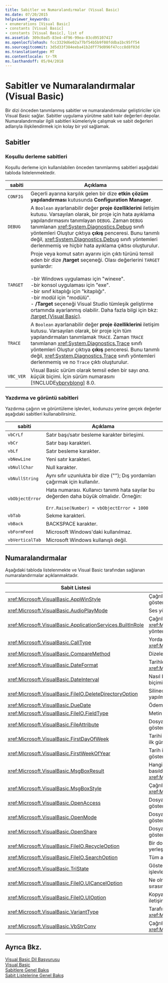 ```yaml
---
title: Sabitler ve Numaralandırmalar (Visual Basic)
ms.date: 07/20/2015
helpviewer_keywords:
- enumerations [Visual Basic]
- constants [Visual Basic]
- constants [Visual Basic], list of
ms.assetid: 309c0ad5-83e4-4f96-99ea-83cd95107417
ms.openlocfilehash: fcc3329d6e02a77bf54b5b9f08fddba1bc95ff54
ms.sourcegitcommit: 3d5d33f384eeba41b2dff79d096f47ccc8d8f03d
ms.translationtype: MT
ms.contentlocale: tr-TR
ms.lasthandoff: 05/04/2018
---
```

# <a name="constants-and-enumerations-visual-basic"></a>Sabitler ve Numaralandırmalar (Visual Basic)
Bir dizi önceden tanımlanmış sabitler ve numaralandırmalar geliştiriciler için Visual Basic sağlar. Sabitler uygulama yürütme sabit kalır değerleri depolar. Numaralandırmalar ilgili sabitleri kümeleriyle çalışmak ve sabit değerleri adlarıyla ilişkilendirmek için kolay bir yol sağlamak.  
  
## <a name="constants"></a>Sabitler  
  
### <a name="conditional-compilation-constants"></a>Koşullu derleme sabitleri  
 Koşullu derleme için kullanılabilen önceden tanımlanmış sabitleri aşağıdaki tabloda listelenmektedir.  
  
|**sabiti**|**Açıklama**|  
|---|---|  
|`CONFIG`|Geçerli ayarına karşılık gelen bir dize **etkin çözüm yapılandırması** kutusunda **Configuration Manager**.|  
|`DEBUG`|A `Boolean` ayarlanabilir değer **proje özelliklerini** iletişim kutusu. Varsayılan olarak, bir proje için hata ayıklama yapılandırmasını tanımlayan `DEBUG`. Zaman `DEBUG` tanımlanan <xref:System.Diagnostics.Debug> sınıfı yöntemleri Oluştur çıktıya **çıkış** penceresi. Bunu tanımlı değil, <xref:System.Diagnostics.Debug> sınıfı yöntemleri derlenmemiş ve hiçbir hata ayıklama çıktısı oluşturulur.|  
|`TARGET`|Proje veya komut satırı ayarını için çıktı türünü temsil eden bir dize **/target** seçeneği. Olası değerlerini `TARGET` şunlardır:<br /><br /> -bir Windows uygulaması için "winexe".<br />-bir konsol uygulaması için "exe".<br />-bir sınıf kitaplığı için "kitaplığı".<br />-bir modül için "modülü".<br />- **/Target** seçeneği Visual Studio tümleşik geliştirme ortamında ayarlanmış olabilir. Daha fazla bilgi için bkz: [/target (Visual Basic)](../../visual-basic/reference/command-line-compiler/target.md).|  
|`TRACE`|A `Boolean` ayarlanabilir değer **proje özelliklerini** iletişim kutusu. Varsayılan olarak, bir proje için tüm yapılandırmaları tanımlamak `TRACE`. Zaman `TRACE` tanımlanan <xref:System.Diagnostics.Trace> sınıfı yöntemleri Oluştur çıktıya **çıkış** penceresi. Bunu tanımlı değil, <xref:System.Diagnostics.Trace> sınıfı yöntemleri derlenmemiş ve no `Trace` çıktı oluşturulur.|  
|`VBC_VER`|Visual Basic sürüm olarak temsil eden bir sayı *ana*. *küçük* biçimi. İçin sürüm numarasını [!INCLUDE[vbprvblong](~/includes/vbprvblong-md.md)] 8.0.|  
  
### <a name="print-and-display-constants"></a>Yazdırma ve görüntü sabitleri  
 Yazdırma çağırın ve görüntüleme işlevleri, kodunuzu yerine gerçek değerler aşağıdaki sabitleri kullanabilirsiniz.  
  
|**sabiti**|**Açıklama**|  
|---|---|  
|`vbCrLf`|Satır başı/satır besleme karakter birleşimi.|  
|`vbCr`|Satır başı karakteri.|  
|`vbLf`|Satır besleme karakter.|  
|`vbNewLine`|Yeni satır karakteri.|  
|`vbNullChar`|Null karakter.|  
|`vbNullString`|Aynı sıfır uzunlukta bir dize (""); Dış yordamları çağırmak için kullanılır.|  
|`vbObjectError`|Hata numarası. Kullanıcı tanımlı hata sayılar bu değerden daha büyük olmalıdır. Örneğin:<br /><br /> `Err.Raise(Number) = vbObjectError + 1000`|  
|`vbTab`|Sekme karakteri.|  
|`vbBack`|BACKSPACE karakter.|  
|`vbFormFeed`|Microsoft Windows'daki kullanılmaz.|  
|`vbVerticalTab`|Microsoft Windows kullanışlı değil.|  
  
## <a name="enumerations"></a>Numaralandırmalar  
 Aşağıdaki tabloda listelenmekte ve Visual Basic tarafından sağlanan numaralandırmalar açıklanmaktadır.  
  
|Sabit Listesi|Açıklama|  
|---|---|  
|<xref:Microsoft.VisualBasic.AppWinStyle>|Çağrılırken başlatılan program için kullanılacak pencere stili gösterir <xref:Microsoft.VisualBasic.Interaction.Shell%2A> işlevi.|  
|<xref:Microsoft.VisualBasic.AudioPlayMode>|Ses yöntemleri çağrılırken ses çalınmaya nasıl gösterir.|  
|<xref:Microsoft.VisualBasic.ApplicationServices.BuiltInRole>|Çağrılırken denetlemek için rol türünü gösterir <xref:Microsoft.VisualBasic.ApplicationServices.User.IsInRole%2A> yöntemi.|  
|<xref:Microsoft.VisualBasic.CallType>|Yordamı çağrılırken çağrılan türünü gösterir <xref:Microsoft.VisualBasic.Interaction.CallByName%2A> işlevi.|  
|<xref:Microsoft.VisualBasic.CompareMethod>|Dizeleri karşılaştırma işlevleri çağrılırken karşılaştırma gösterir.|  
|<xref:Microsoft.VisualBasic.DateFormat>|Tarihleri görüntülemek nasıl gösterir çağrılırken <xref:Microsoft.VisualBasic.Strings.FormatDateTime%2A> işlevi.|  
|<xref:Microsoft.VisualBasic.DateInterval>|Nasıl belirleyeceğiniz ve ilgili tarihi işlevleri çağırma tarih aralıkları biçimi gösterir.|  
|<xref:Microsoft.VisualBasic.FileIO.DeleteDirectoryOption>|Silinecek bir dizin dosyaları veya dizinleri içerdiğinde ne yapılması gerektiğini belirtir.|  
|<xref:Microsoft.VisualBasic.DueDate>|Ödemelerin ne zaman gösterir finansal yöntemleri çağrılırken.|  
|<xref:Microsoft.VisualBasic.FileIO.FieldType>|Metin alanları olup ayrılmış veya sabit genişlikli gösterir.|  
|<xref:Microsoft.VisualBasic.FileAttribute>|Dosya erişim işlevleri ararken kullanılacak dosya öznitelikleri gösterir.|  
|<xref:Microsoft.VisualBasic.FirstDayOfWeek>|Tarihi ile ilgili işlevleri çağırma sırasında kullanmak için haftanın ilk gününü gösterir.|  
|<xref:Microsoft.VisualBasic.FirstWeekOfYear>|Tarih ilgili işlevleri çağrılırken kullanmak için yılın ilk haftası gösterir.|  
|<xref:Microsoft.VisualBasic.MsgBoxResult>|Hangi düğmesi tarafından döndürülen bir ileti kutusu üzerinde basıldı gösterir <xref:Microsoft.VisualBasic.Interaction.MsgBox%2A> işlevi.|  
|<xref:Microsoft.VisualBasic.MsgBoxStyle>|Çağrılırken görüntülenecek düğmeleri gösterir <xref:Microsoft.VisualBasic.Interaction.MsgBox%2A> işlevi.|  
|<xref:Microsoft.VisualBasic.OpenAccess>|Dosya erişim işlevleri çağrılırken bir dosyayı açmaya nasıl gösterir.|  
|<xref:Microsoft.VisualBasic.OpenMode>|Dosya erişim işlevleri çağrılırken bir dosyayı açmaya nasıl gösterir.|  
|<xref:Microsoft.VisualBasic.OpenShare>|Dosya erişim işlevleri çağrılırken bir dosyayı açmaya nasıl gösterir.|  
|<xref:Microsoft.VisualBasic.FileIO.RecycleOption>|Bir dosya kalıcı olarak silinmiş ya da Geri Dönüşüm Kutusu'nda yerleştirilmiş olup olmadığını belirtir.|  
|<xref:Microsoft.VisualBasic.FileIO.SearchOption>|Tüm arama belirtir veya yalnızca üst düzey dizinleri.|  
|<xref:Microsoft.VisualBasic.TriState>|Gösteren bir `Boolean` değer veya varsayılan sayı biçimlendirme işlevleri çağrılırken kullanılması gerekip gerekmediğini.|  
|<xref:Microsoft.VisualBasic.FileIO.UICancelOption>|Ne olması gerektiğini belirtir kullanıcı tıklarsa Bitti **iptal** bir işlemi sırasında.|  
|<xref:Microsoft.VisualBasic.FileIO.UIOption>|Kopyalama, silme veya dosyaları veya dizinleri taşıma ilerleme iletişim kutusu gösterilip gösterilmeyeceğini belirler.|  
|<xref:Microsoft.VisualBasic.VariantType>|Tarafından döndürülen bir değişken nesne türünü belirten <xref:Microsoft.VisualBasic.Information.VarType%2A> işlevi.|  
|<xref:Microsoft.VisualBasic.VbStrConv>|Çağrılırken gerçekleştirilecek dönüştürme türünü belirten <xref:Microsoft.VisualBasic.Strings.StrConv%2A> işlevi.|  
  
## <a name="see-also"></a>Ayrıca Bkz.  
 [Visual Basic Dil Başvurusu](../../visual-basic/language-reference/index.md)  
 [Visual Basic](../../visual-basic/index.md)  
 [Sabitlere Genel Bakış](../../visual-basic/programming-guide/language-features/constants-enums/constants-overview.md)  
 [Sabit Listelerine Genel Bakış](../../visual-basic/programming-guide/language-features/constants-enums/enumerations-overview.md)
